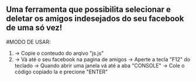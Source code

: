 ## Uma ferramenta que possibilita selecionar e deletar os amigos indesejados do seu facebook de uma só vez!


#MODO DE USAR:
1. -> Copie o conteudo do arqivo "js.js"
2. -> Vá até o seu facebook na pagina de amigos
-> Aperte a tecla "F12" do teclado
-> Quando abrir uma janela vá até a aba "CONSOLE"
-> Cole o código copiado la e precione "ENTER"
